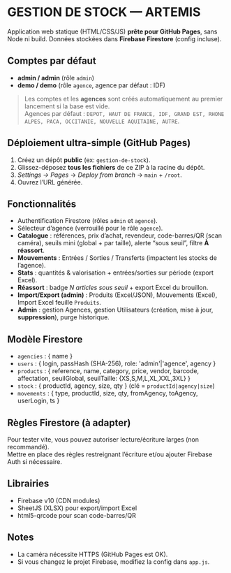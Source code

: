 # GESTION DE STOCK — ARTEMIS
Application web statique (HTML/CSS/JS) **prête pour GitHub Pages**, sans Node ni build.
Données stockées dans **Firebase Firestore** (config incluse).

## Comptes par défaut
- **admin / admin** (rôle `admin`)
- **demo / demo** (rôle `agence`, agence par défaut : IDF)

> Les comptes et les **agences** sont créés automatiquement au premier lancement si la base est vide.  
Agences par défaut : `DEPOT, HAUT DE FRANCE, IDF, GRAND EST, RHONE ALPES, PACA, OCCITANIE, NOUVELLE AQUITAINE, AUTRE`.

## Déploiement ultra-simple (GitHub Pages)
1. Créez un dépôt **public** (ex: `gestion-de-stock`).
2. Glissez-déposez **tous les fichiers** de ce ZIP à la racine du dépôt.
3. *Settings → Pages* → *Deploy from branch* → `main` + `/root`.
4. Ouvrez l’URL générée.

## Fonctionnalités
- Authentification Firestore (rôles `admin` et `agence`).
- Sélecteur d’agence (verrouillé pour le rôle `agence`).
- **Catalogue** : références, prix d’achat, revendeur, code-barres/QR (scan caméra), seuils mini (global + par taille), alerte “sous seuil”, filtre **À réassort**.
- **Mouvements** : Entrées / Sorties / Transferts (impactent les stocks de l’agence).
- **Stats** : quantités & valorisation + entrées/sorties sur période (export Excel).
- **Réassort** : badge *N articles sous seuil* + export Excel du brouillon.
- **Import/Export (admin)** : Produits (Excel/JSON), Mouvements (Excel), Import Excel feuille `Produits`.
- **Admin** : gestion Agences, gestion Utilisateurs (création, mise à jour, **suppression**), purge historique.

## Modèle Firestore
- `agencies` : { name }
- `users` : { login, passHash (SHA-256), role: 'admin'|'agence', agency }
- `products` : { reference, name, category, price, vendor, barcode, affectation, seuilGlobal, seuilTaille: {XS,S,M,L,XL,XXL,3XL} }
- `stock` : { productId, agency, size, qty } (clé = `productId|agency|size`)
- `movements` : { type, productId, size, qty, fromAgency, toAgency, userLogin, ts }

## Règles Firestore (à adapter)
Pour tester vite, vous pouvez autoriser lecture/écriture larges (non recommandé).  
Mettre en place des règles restreignant l’écriture et/ou ajouter Firebase Auth si nécessaire.

## Librairies
- Firebase v10 (CDN modules)
- SheetJS (XLSX) pour export/import Excel
- html5-qrcode pour scan code-barres/QR

## Notes
- La caméra nécessite HTTPS (GitHub Pages est OK).
- Si vous changez le projet Firebase, modifiez la config dans `app.js`.
